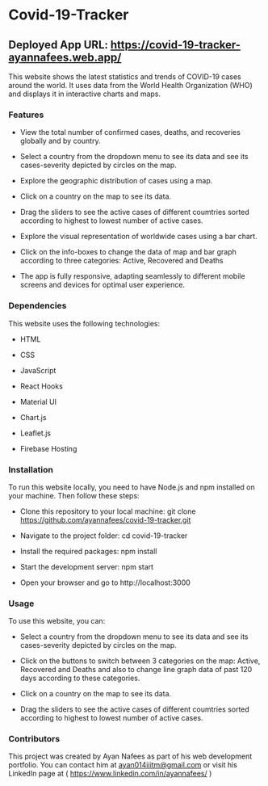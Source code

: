 # Covid-19-Tracker

## Deployed App URL: https://covid-19-tracker-ayannafees.web.app/

This website shows the latest statistics and trends of COVID-19 cases around the world. It uses data from the World Health Organization (WHO) and displays it in interactive charts and maps.


### Features

- View the total number of confirmed cases, deaths, and recoveries globally and by country.

- Select a country from the dropdown menu to see its data and see its cases-severity depicted by circles on the map.

- Explore the geographic distribution of cases using a map.

- Click on a country on the map to see its data.

- Drag the sliders to see the active cases of different coumtries sorted according to highest to lowest number of active cases.

- Explore the visual representation of worldwide cases using a bar chart.

- Click on the info-boxes to change the data of map and bar graph according to three categories: Active, Recovered and Deaths

- The app is fully responsive, adapting seamlessly to different mobile screens and devices for optimal user experience.
 
 
### Dependencies

This website uses the following technologies:

- HTML

- CSS

- JavaScript

- React Hooks

- Material UI

- Chart.js

- Leaflet.js

- Firebase Hosting


### Installation

To run this website locally, you need to have Node.js and npm installed on your machine. Then follow these steps:

- Clone this repository to your local machine: git clone https://github.com/ayannafees/covid-19-tracker.git

- Navigate to the project folder: cd covid-19-tracker

- Install the required packages: npm install

- Start the development server: npm start

- Open your browser and go to http://localhost:3000


### Usage

To use this website, you can:

- Select a country from the dropdown menu to see its data and see its cases-severity depicted by circles on the map.

- Click on the buttons to switch between 3 categories on the map: Active, Recovered and Deaths and also to change line graph data of past 120 days according to 
these categories.

- Click on a country on the map to see its data.

- Drag the sliders to see the active cases of different coumtries sorted according to highest to lowest number of active cases.


### Contributors

This project was created by Ayan Nafees as part of his web development portfolio. You can contact him at ayan014iiitm@gmail.com or visit his LinkedIn page at ( https://www.linkedin.com/in/ayannafees/ )
